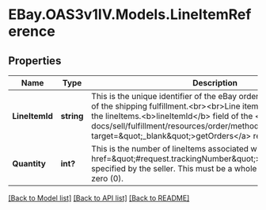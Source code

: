# EBay.OAS3v1IV.Models.LineItemReference
## Properties

Name | Type | Description | Notes
------------ | ------------- | ------------- | -------------
**LineItemId** | **string** | This is the unique identifier of the eBay order line item that is part of the shipping fulfillment.&lt;br&gt;&lt;br&gt;Line item Ids can be found in the lineItems.&lt;b&gt;lineItemId&lt;/b&gt; field of the &lt;a href&#x3D;\&quot;/api-docs/sell/fulfillment/resources/order/methods/getOrders\&quot; target&#x3D;\&quot;_blank\&quot;&gt;getOrders&lt;/a&gt; response. | [optional] 
**Quantity** | **int?** | This is the number of lineItems associated with the &lt;a href&#x3D;\&quot;#request.trackingNumber\&quot;&gt;trackingNumber&lt;/a&gt; specified by the seller. This must be a whole number greater than zero (0). | [optional] 

[[Back to Model list]](../README.md#documentation-for-models) [[Back to API list]](../README.md#documentation-for-api-endpoints) [[Back to README]](../README.md)

